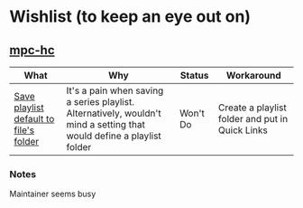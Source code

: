 <!--
**TFWol/TFWol** is a ✨ _special_ ✨ repository because its `README.md` (this file) appears on your GitHub profile.

Here are some ideas to get you started:

- 🔭 I’m currently working on ...
- 🌱 I’m currently learning ...
- 👯 I’m looking to collaborate on ...
- 🤔 I’m looking for help with ...
- 💬 Ask me about ...
- 📫 How to reach me: ...
- ⚡ Fun fact: ...
-->

# Wishlist (to keep an eye out on)
## [mpc-hc](https://github.com/clsid2/mpc-hc)

What | Why | Status | Workaround
--- | --- | --- | ---
[Save playlist default to file's folder](https://github.com/clsid2/mpc-hc/issues/1810) | It's a pain when saving a series playlist. Alternatively, wouldn't mind a setting that would define a playlist folder | Won't Do | Create a playlist folder and put in Quick Links

### Notes
Maintainer seems busy

